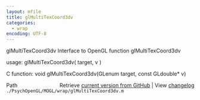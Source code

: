 ```yaml
---
layout: mfile
title: glMultiTexCoord3dv
categories:
  - wrap
encoding: UTF-8
---
```


glMultiTexCoord3dv  Interface to OpenGL function glMultiTexCoord3dv  

usage:  glMultiTexCoord3dv( target, v )  

C function:  void glMultiTexCoord3dv(GLenum target, const GLdouble\* v)  


<div class="code_header" style="text-align:right;">
  <span style="float:left;">Path&nbsp;&nbsp;</span> <span class="counter">Retrieve <a href=
  "https://raw.github.com/Psychtoolbox-3/Psychtoolbox-3/beta/./PsychOpenGL/MOGL/wrap/glMultiTexCoord3dv.m">current version from GitHub</a> | View <a href=
  "https://github.com/Psychtoolbox-3/Psychtoolbox-3/commits/beta/./PsychOpenGL/MOGL/wrap/glMultiTexCoord3dv.m">changelog</a></span>
</div>
<div class="code">
  <code>./PsychOpenGL/MOGL/wrap/glMultiTexCoord3dv.m</code>
</div>
